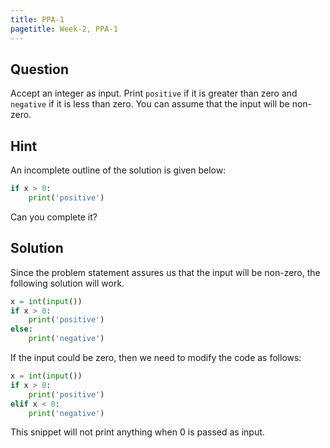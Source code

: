 ```yaml
---
title: PPA-1
pagetitle: Week-2, PPA-1
---
```


## Question

Accept an integer as input. Print `positive` if it is greater than zero and `negative` if it is less than zero. You can assume that the input will be non-zero.

## Hint

An incomplete outline of the solution is given below:

```python
if x > 0:
    print('positive')
```

Can you complete it?

## Solution

Since the problem statement assures us that the input will be non-zero, the following solution will work.

```python
x = int(input())
if x > 0:
    print('positive')
else:
    print('negative')
```

If the input could be zero, then we need to modify the code as follows:

```python
x = int(input())
if x > 0:
    print('positive')
elif x < 0:
    print('negative')
```

This snippet will not print anything when $0$ is passed as input.
